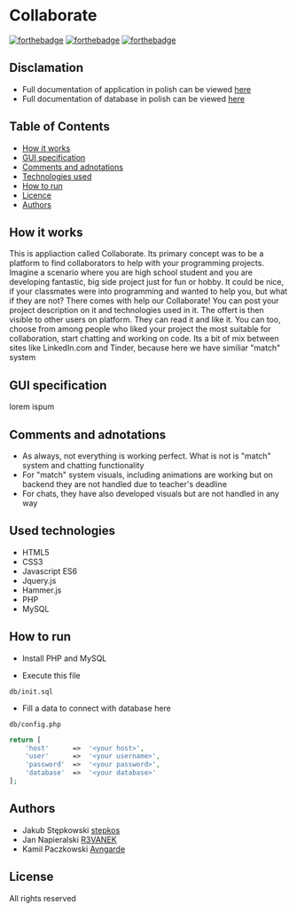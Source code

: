 # Collaborate
[![forthebadge](https://forthebadge.com/images/badges/made-with-reason.svg)](https://forthebadge.com)
[![forthebadge](https://forthebadge.com/images/badges/validated-html5.svg)](https://forthebadge.com)
[![forthebadge](https://forthebadge.com/images/badges/uses-css.svg)](https://forthebadge.com)


## Disclamation
* Full documentation of application in polish can be viewed [here](https://github.com/stepkos/Collaborate/blob/main/documentation/application_docs/dokumentacjaCollaborate.pdf)
* Full documentation of database in polish can be viewed [here](https://github.com/stepkos/Collaborate/blob/main/documentation/database_docs/DokumentacjaBazyDanych.pdf)


## Table of Contents
* [How it works](#How-it-works)
* [GUI specification](#GUI-specification)
* [Comments and adnotations](#Comments-and-adnotations)
* [Technologies used](#Used-technologies)
* [How to run](#How-to-run)
* [Licence](#Licence)
* [Authors](#Authors)


## How it works

This is appliaction called Collaborate. Its primary concept was to be a platform to find collaborators to help with your programming projects. Imagine a scenario where you are high school student and you are developing fantastic, big side project just for fun or hobby. It could be nice, if your classmates were into programming and wanted to help you, but what if they are not? There comes with help our Collaborate! You can post your project description on it and technologies used in it. The offert is then visible to other users on platform. They can read it and like it. You can too, choose from among people who liked your project the most suitable for collaboration, start chatting and working on code. Its a bit of mix between sites like LinkedIn.com and Tinder, because here we have similiar "match" system

## GUI specification

lorem ispum


## Comments and adnotations

* As always, not everything is working perfect. What is not is "match" system and chatting functionality
* For "match" system visuals, including animations are working but on backend they are not handled due to teacher's deadline
* For chats, they have also developed visuals but are not handled in any way

## Used technologies
* HTML5
* CSS3
* Javascript ES6
* Jquery.js
* Hammer.js
* PHP
* MySQL

## How to run
- Install PHP and MySQL

- Execute this file
```
db/init.sql
```

- Fill a data to connect with database here
```
db/config.php
```

```php
return [
    'host'      =>  '<your host>',
    'user'      =>  '<your username>',
    'password'  =>  '<your password>',
    'database'  =>  '<your database>'
];
```

## Authors

- Jakub Stępkowski [stepkos](https://github.com/stepkos)
- Jan Napieralski  [R3VANEK](https://github.com/R3VANEK)
- Kamil Paczkowski  [Avngarde](https://github.com/Avngarde)

## License
All rights reserved
